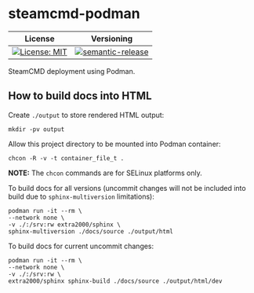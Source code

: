 # steamcmd-podman

| License | Versioning |
| ------- | ---------- |
| [![License: MIT](https://img.shields.io/badge/License-MIT-yellow.svg)](https://opensource.org/licenses/MIT) | [![semantic-release](https://img.shields.io/badge/%20%20%F0%9F%93%A6%F0%9F%9A%80-semantic--release-e10079.svg)](https://github.com/semantic-release/semantic-release) |

SteamCMD deployment using Podman.


## How to build docs into HTML

Create `./output` to store rendered HTML output:
```
mkdir -pv output
```

Allow this project directory to be mounted into Podman container:
```
chcon -R -v -t container_file_t .
```

**NOTE:** The `chcon` commands are for SELinux platforms only.

To build docs for all versions (uncommit changes will not be included into build due to `sphinx-multiversion` limitations):
```
podman run -it --rm \
--network none \
-v ./:/srv:rw extra2000/sphinx \
sphinx-multiversion ./docs/source ./output/html
```

To build docs for current uncommit changes:
```
podman run -it --rm \
--network none \
-v ./:/srv:rw \
extra2000/sphinx sphinx-build ./docs/source ./output/html/dev
```
